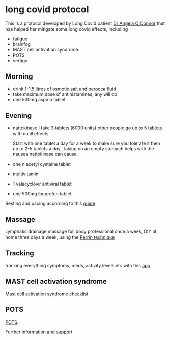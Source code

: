 # long covid protocol

This is a protocol developed by Long Covid patient [Dr Angela O'Connor](https://twitter.com/amayoco) that has helped her mitigate some long covid effects, including
- fatigue
- brainfog
- MAST cell activation syndrome.
- POTS
- vertigo

## Morning 
- drink 1-1.5 litres of osmotic salt and berocca fluid
- take maximum dose of antihistamines, any will do
- one 500mg aspirin tablet

## Evening
- nattokinase I take 3 tablets (6000 units) other people go up to 5 tablets with no ill effects

  Start with one tablet a day for a week to make sure you tolerate it then up to 2-5 tablets a day. Taking on an empty stomach helps with the nausea nattokinase can cause
- one n acetyl cysteine tablet
- multivitamin
- 1 valacyclovir antiviral tablet
- one 500mg ibuprofen tablet

Resting and pacing according to this [guide](https://www.meaction.net/stoprestpace/)

## Massage

Lymphatic drainage massage full body professional once a week, DIY at home three days a week, using the [Perrin technique](https://youtu.be/ccV24hCOe5A)

## Tracking

tracking everything symptoms,  meds, activity levels etc with this [app](https://www.makevisible.com/)

## MAST cell activation syndrome

Mast cell activation syndrome [checklist](https://drive.google.com/file/d/1WWikrwMQzsfXuwGpgrVtFQ6Vwunnd9yx/view?usp=drivesdk)


## POTS

[POTS](https://www.nhs.uk/conditions/postural-tachycardia-syndrome/#:~:text=Postural%20tachycardia%20syndrome%20(PoTS)%20is,as%20postural%20orthostatic%20tachycardia%20syndrome).

Further [information and support](https://patientresearchcovid19.com/)
